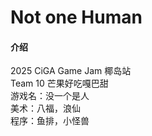 # Not one Human

#### 介绍
2025 CiGA Game Jam 椰岛站<br>
Team 10 芒果好吃嘎巴甜<br>
游戏名：没一个是人<br>
美术：八福，浪仙<br>
程序：鱼排，小怪兽<br>


